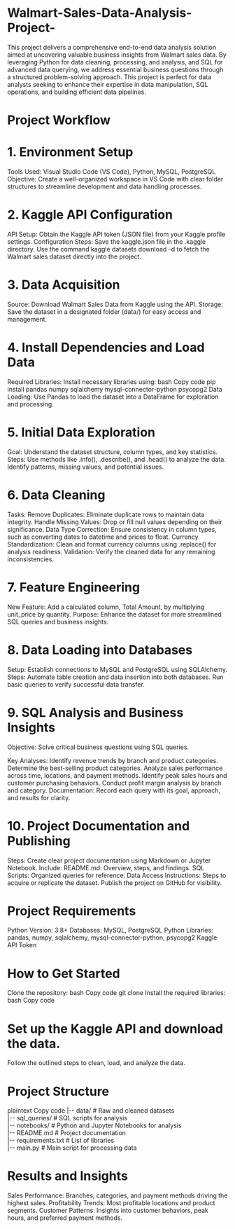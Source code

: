 # Walmart-Sales-Data-Analysis-Project-
This project delivers a comprehensive end-to-end data analysis solution aimed at uncovering valuable business insights from Walmart sales data. By leveraging Python for data cleaning, processing, and analysis, and SQL for advanced data querying, we address essential business questions through a structured problem-solving approach. This project is perfect for data analysts seeking to enhance their expertise in data manipulation, SQL operations, and building efficient data pipelines.

# Project Workflow
# 1. Environment Setup
Tools Used: Visual Studio Code (VS Code), Python, MySQL, PostgreSQL
Objective: Create a well-organized workspace in VS Code with clear folder structures to streamline development and data handling processes.

# 2. Kaggle API Configuration
API Setup: Obtain the Kaggle API token (JSON file) from your Kaggle profile settings.
Configuration Steps:
Save the kaggle.json file in the .kaggle directory.
Use the command kaggle datasets download -d <dataset-path> to fetch the Walmart sales dataset directly into the project.

# 3. Data Acquisition
Source: Download Walmart Sales Data from Kaggle using the API.
Storage: Save the dataset in a designated folder (data/) for easy access and management.

# 4. Install Dependencies and Load Data
Required Libraries: Install necessary libraries using:
bash
Copy code
pip install pandas numpy sqlalchemy mysql-connector-python psycopg2
Data Loading: Use Pandas to load the dataset into a DataFrame for exploration and processing.

# 5. Initial Data Exploration
Goal: Understand the dataset structure, column types, and key statistics.
Steps:
Use methods like .info(), .describe(), and .head() to analyze the data.
Identify patterns, missing values, and potential issues.

# 6. Data Cleaning
Tasks:
Remove Duplicates: Eliminate duplicate rows to maintain data integrity.
Handle Missing Values: Drop or fill null values depending on their significance.
Data Type Correction: Ensure consistency in column types, such as converting dates to datetime and prices to float.
Currency Standardization: Clean and format currency columns using .replace() for analysis readiness.
Validation: Verify the cleaned data for any remaining inconsistencies.

# 7. Feature Engineering
New Feature: Add a calculated column, Total Amount, by multiplying unit_price by quantity.
Purpose: Enhance the dataset for more streamlined SQL queries and business insights.

# 8. Data Loading into Databases
Setup: Establish connections to MySQL and PostgreSQL using SQLAlchemy.
Steps:
Automate table creation and data insertion into both databases.
Run basic queries to verify successful data transfer.

# 9. SQL Analysis and Business Insights
Objective: Solve critical business questions using SQL queries.

Key Analyses:
Identify revenue trends by branch and product categories.
Determine the best-selling product categories.
Analyze sales performance across time, locations, and payment methods.
Identify peak sales hours and customer purchasing behaviors.
Conduct profit margin analysis by branch and category.
Documentation: Record each query with its goal, approach, and results for clarity.

# 10. Project Documentation and Publishing
Steps:
Create clear project documentation using Markdown or Jupyter Notebook.
Include:
README.md: Overview, steps, and findings.
SQL Scripts: Organized queries for reference.
Data Access Instructions: Steps to acquire or replicate the dataset.
Publish the project on GitHub for visibility.

# Project Requirements
Python Version: 3.8+
Databases: MySQL, PostgreSQL
Python Libraries:
pandas, numpy, sqlalchemy, mysql-connector-python, psycopg2
Kaggle API Token
# How to Get Started
Clone the repository:
bash
Copy code
git clone <repo-url>
Install the required libraries:
bash
Copy code

# Set up the Kaggle API and download the data.
Follow the outlined steps to clean, load, and analyze the data.
# Project Structure
plaintext
Copy code
|-- data/                     # Raw and cleaned datasets  
|-- sql_queries/              # SQL scripts for analysis  
|-- notebooks/                # Python and Jupyter Notebooks for analysis  
|-- README.md                 # Project documentation  
|-- requirements.txt          # List of libraries  
|-- main.py                   # Main script for processing data  

# Results and Insights
Sales Performance: Branches, categories, and payment methods driving the highest sales.
Profitability Trends: Most profitable locations and product segments.
Customer Patterns: Insights into customer behaviors, peak hours, and preferred payment methods.
